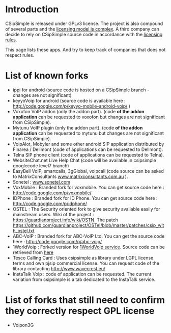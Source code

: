 # Introduction #

CSipSimple is released under GPLv3 license.
The project is also compound of several parts and the [licensing model is complex](Licensing.md).
A third company can decide to rely on CSipSimple source code in accordance with the [licensing rules](Licensing.md).

This page lists these apps. And try to keep track of companies that does not respect rules.

# List of known forks #

  * ippi for android (source code is hosted on a CSipSimple branch - changes are not significant)
  * keyyoVoip for android (source code is available here : http://code.google.com/p/keyyo-mobile-android-voip/ )
  * Voxofon VoIP addon (only the addon part). (code **of the addon application** can be requested to voxofon but changes are not significant from CSipSimple).
  * Mytunu VoIP plugin (only the addon part). (code **of the addon application** can be requested to mytunu but changes are not significant from CSipSimple).
  * VoipAlot, Mobyler and some other android SIP application distributed by Finarea / Dellmont (code of applications can be requested to Dellmont).
  * Telna SIP phone client (code of applications can be requested to Telna).
  * WebsiteChat.net Live Help Chat (code will be available in csipsimple googlecode level7 branch)
  * EasyBell VoIP, smartcalls, 3gGlobal, voipcall (code source can be asked to MatrixConsultants www.matrixconsultants.com.au ).
  * Sonetel : www.sonetel.com
  * VoxMobile : Branded fork for voxmobile. You can get source code here : http://code.google.com/p/voxmobile/
  * IDPhone : Branded fork for ID Phone. You can get source code here : http://code.google.com/p/idphone/
  * OSTEL : The Security oriented fork to give security available easily for mainstream users. Wiki of the project : https://guardianproject.info/wiki/OSTN. The patch https://github.com/guardianproject/OSTel/blob/master/patches/csip_with_ostel.txt
  * ABC-VoIP : Branded fork for ABC-VoIP Ltd. You can get the source code here : http://code.google.com/p/abc-voip/
  * 1WorldVoip : Forked version for [1WorldVoip service](http://www.1worldsip.com/desktop/index.html). Source code can be retrieved from [here](https://docs.google.com/open?id=0B_J4D-jF5VNBTVlCMUptLXJNTWs)
  * Tesco Calling Card : Uses csipsimple as library under LGPL license terms and own pjsip commercial license. You can request code of the library contacting http://www.wavecrest.eu/
  * InstaTalk Voip : code of application can be requested. The current variation from csipsimple is a tab dedicated to the InstaTalk service.

# List of forks that still need to confirm they correctly respect GPL license #
  * Voipon3G